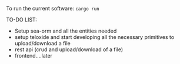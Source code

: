 To run the current software:
` cargo run ` 


TO-DO LIST: 
- Setup sea-orm and all the entities needed
- setup teloxide and start developing all the necessary primitives to upload/download a file
- rest api (crud and upload/download of a file)
- frontend....later